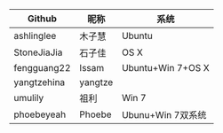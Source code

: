 

|Github|昵称|系统|
|----|----|----|
|ashlinglee|木子慧|Ubuntu|
|StoneJiaJia|石子佳|OS X|
|fengguang22|Issam|Ubuntu+Win 7+OS X|
|yangtzehina|yangtze||
|umulily|祖利|Win 7|
|phoebeyeah|Phoebe|Ubunu+Win 7双系统|
